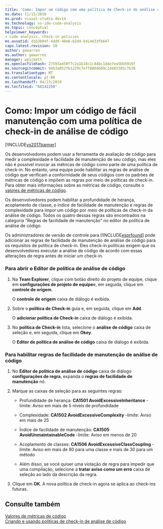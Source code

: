 ```yaml
---
title: 'Como: Impor um código com uma política de Check-in do análise código | Microsoft Docs'
ms.date: 11/15/2016
ms.prod: visual-studio-dev14
ms.technology: vs-ide-code-analysis
ms.topic: conceptual
helpviewer_keywords:
- code analysis, check-in policies
ms.assetid: d1b3b04f-4dd9-40e6-b2d4-b414d33fb647
caps.latest.revision: 10
author: gewarren
ms.author: gewarren
manager: wpickett
ms.openlocfilehash: 27593a450f7c2a1b34c1c84bc1d4e7ea5bb5919f
ms.sourcegitcommit: 94b3a052fb1229c7e7f8804b09c1d403385c7630
ms.translationtype: MT
ms.contentlocale: pt-BR
ms.lasthandoff: 04/23/2019
ms.locfileid: "68142250"
---
```

# <a name="how-to-enforce-maintainable-code-with-a-code-analysis-check-in-policy"></a>Como: Impor um código de fácil manutenção com uma política de check-in de análise de código
[!INCLUDE[vs2017banner](../includes/vs2017banner.md)]

Os desenvolvedores podem usar a ferramenta de avaliação de código para medir a complexidade e facilidade de manutenção de seu código, mas eles não é possível invocar as métricas de código como parte de uma política de check-in. No entanto, uma equipe pode habilitar as regras de análise de código que verificam a conformidade de seus códigos com os padrões de métricas de código e impõem as regras por meio de políticas de check-in. Para obter mais informações sobre as métricas de código, consulte o [valores de métricas de código](../code-quality/code-metrics-values.md).  
  
 Os desenvolvedores podem habilitar a profundidade de herança, acoplamento de classe, o índice de facilidade de manutenção e regras de complexidade para impor um código por meio de políticas de check-in da análise de código. Todos os quatro dessas regras são encontrados na categoria "Regras de facilidade de manutenção" no editor de política de análise de código.  
  
 Os administradores de versão de controle para [!INCLUDE[esprfound](../includes/esprfound-md.md)] pode adicionar as regras de facilidade de manutenção de análise de código para os requisitos de política de check-in. Eles check-in políticas exigem que os desenvolvedores executar a análise de código de acordo com essas alterações de regra antes de iniciar um check-in.  
  
### <a name="to-open-the-code-analysis-policy-editor"></a>Para abrir o Editor de política de análise de código  
  
1. Na **Team Explorer**, clique com botão direito do projeto de equipe, clique em **configurações de projeto de equipe**e, em seguida, clique em **controle de origem**.  
  
     O **controle de origem** caixa de diálogo é exibida.  
  
2. Sobre o **política de Check-in** guia e, em seguida, clique em **Add**.  
  
     O **adicionar política de Check-in** caixa de diálogo é exibida.  
  
3. No **política de Check-in** lista, selecione o **análise de código** caixa de seleção e, em seguida, clique em **Okey**.  
  
     O **Editor de política de análise de código** caixa de diálogo é exibida.  
  
### <a name="to-enable-code-analysis-maintainability-rules"></a>Para habilitar regras de facilidade de manutenção de análise de código  
  
1. No **Editor de política de análise de código** caixa de diálogo **configurações de regra**, expanda o **regras de facilidade de manutenção** nó.  
  
2. Marque as caixas de seleção para as seguintes regras:  
  
    - Profundidade de herança: **CA1501 AvoidExcessiveInheritance** -limite: Aviso em mais de 5 níveis de profundidade  
  
    - Complexidade: **CA1502 AvoidExcessiveComplexity** -limite: Aviso em mais de 25  
  
    - Índice de facilidade de manutenção: **CA1505 AvoidUnmaintainableCode** -limite: Aviso em menos de 20  
  
    - Acoplamento de classes: **CA1506 AvoidExcessiveClassCoupling** -limite: Aviso em mais de 80 para uma classe e mais de 30 para um método  
  
    - Além disso, se você quiser uma violação de regra para impedir que uma compilação, selecione a **tratar aviso como um erro** caixa de seleção ao lado da descrição da regra.  
  
3. Clique em **OK**. A nova política de check-in agora se aplica ao check-ins futuras.  
  
## <a name="see-also"></a>Consulte também  
 [Valores de métricas de código](../code-quality/code-metrics-values.md)   
 [Criando e usando políticas de check-in de análise de código](../code-quality/creating-and-using-code-analysis-check-in-policies.md)
